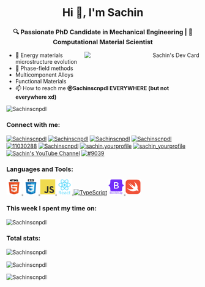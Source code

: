 <h1 align="center">Hi 👋, I'm Sachin</h1>
<h3 align="center">🔍 Passionate PhD Candidate in Mechanical Engineering | 🧬 Computational Material Scientist </h3>

<a align="right" href="https://app.daily.dev/Sachinscnpdl"><img align="right" src="https://api.daily.dev/devcards/bc2f6492faf942069608ff35c80dcaa4.png?r=bhn" width="300" alt="Sachin's Dev Card"/></a>

- 👀 Energy materials microstructure evolution
- 🌱 Phase-field methods
- Multicomponent Alloys
- Functional Materials
- 📫 How to reach me **@Sachinscnpdl EVERYWHERE (but not everywhere xd)**

<!---
Sachinscnpdl/Sachinscnpdl is a ✨ special ✨ repository because its `README.md` (this file) appears on your GitHub profile.
You can click the Preview link to take a look at your changes.
--->

<p align="left"> <img src="https://komarev.com/ghpvc/?username=Sachinscnpdl&label=Profile%20views&color=brightgreen&style=flat" alt="Sachinscnpdl" /> </p>

<h3 align="left">Connect with me:</h3>
<p align="left">
<a href="https://codepen.io/Sachinscnpdl" target="blank"><img align="center" src="https://raw.githubusercontent.com/rahuldkjain/github-profile-readme-generator/master/src/images/icons/Social/codepen.svg" alt="Sachinscnpdl" height="30" width="40" /></a>
<a href="https://dev.to/Sachinscnpdl" target="blank"><img align="center" src="https://raw.githubusercontent.com/rahuldkjain/github-profile-readme-generator/master/src/images/icons/Social/devto.svg" alt="Sachinscnpdl" height="30" width="40" /></a>
<a href="https://twitter.com/Sachinscnpdl" target="blank"><img align="center" src="https://raw.githubusercontent.com/rahuldkjain/github-profile-readme-generator/master/src/images/icons/Social/twitter.svg" alt="Sachinscnpdl" height="30" width="40" /></a>
<a href="https://linkedin.com/in/Sachinscnpdl" target="blank"><img align="center" src="https://raw.githubusercontent.com/rahuldkjain/github-profile-readme-generator/master/src/images/icons/Social/linked-in-alt.svg" alt="Sachinscnpdl" height="30" width="40" /></a>
<a href="https://stackoverflow.com/users/11030288" target="blank"><img align="center" src="https://raw.githubusercontent.com/rahuldkjain/github-profile-readme-generator/master/src/images/icons/Social/stack-overflow.svg" alt="11030288" height="30" width="40" /></a>
<a href="https://codesandbox.com/Sachinscnpdl" target="blank"><img align="center" src="https://raw.githubusercontent.com/rahuldkjain/github-profile-readme-generator/master/src/images/icons/Social/codesandbox.svg" alt="Sachinscnpdl" height="30" width="40" /></a>
<a href="https://fb.com/sachin.yourprofile" target="blank"><img align="center" src="https://raw.githubusercontent.com/rahuldkjain/github-profile-readme-generator/master/src/images/icons/Social/facebook.svg" alt="sachin.yourprofile" height="30" width="40" /></a>
<a href="https://instagram.com/sachin_yourprofile" target="blank"><img align="center" src="https://raw.githubusercontent.com/rahuldkjain/github-profile-readme-generator/master/src/images/icons/Social/instagram.svg" alt="sachin_yourprofile" height="30" width="40" /></a>
<a href="https://www.youtube.com/channel/UCyourchannelid" target="blank"><img align="center" src="https://raw.githubusercontent.com/rahuldkjain/github-profile-readme-generator/master/src/images/icons/Social/youtube.svg" alt="Sachin's YouTube Channel" height="30" width="40" /></a>
<a href="https://discord.gg/#9039" target="blank"><img align="center" src="https://raw.githubusercontent.com/rahuldkjain/github-profile-readme-generator/master/src/images/icons/Social/discord.svg" alt="#9039" height="30" width="40" /></a>
</p>

<h3 align="left">Languages and Tools:</h3>
<p align="left"> 
  <a href="https://www.w3.org/html/" target="_blank" rel="noreferrer"> <img src="https://raw.githubusercontent.com/devicons/devicon/master/icons/html5/html5-original-wordmark.svg" alt="html5" width="40" height="40"/> </a> 
  <a href="https://www.w3schools.com/css/" target="_blank" rel="noreferrer"> <img src="https://raw.githubusercontent.com/devicons/devicon/master/icons/css3/css3-original-wordmark.svg" alt="css3" width="40" height="40"/> </a> 
  <a href="https://developer.mozilla.org/en-US/docs/Web/JavaScript" target="_blank" rel="noreferrer"> <img src="https://raw.githubusercontent.com/devicons/devicon/master/icons/javascript/javascript-original.svg" alt="javascript" width="40" height="40"/> </a> 
  <a href="https://reactjs.org/" target="_blank" rel="noreferrer"> <img src="https://raw.githubusercontent.com/devicons/devicon/master/icons/react/react-original-wordmark.svg" alt="react" width="40" height="40"/> </a> 
  <a href="https://www.typescriptlang.org/" target="_blank" rel="noreferrer"><img src="https://raw.githubusercontent.com/danielcranney/readme-generator/main/public/icons/skills/typescript-colored.svg" width="40" height="40" alt="TypeScript" /></a>
  <a href="https://getbootstrap.com" target="_blank" rel="noreferrer"> <img src="https://raw.githubusercontent.com/devicons/devicon/master/icons/bootstrap/bootstrap-plain-wordmark.svg" alt="bootstrap" width="40" height="40"/> </a>   
  <a href="https://developer.apple.com/swift/" target="_blank" rel="noreferrer"> <img src="https://raw.githubusercontent.com/devicons/devicon/master/icons/swift/swift-original.svg" alt="swift" width="40" height="40"/> </a>
</p>

<h3 align="left">This week I spent my time on:</h3>
<p><img align="center" src="https://github-readme-stats.vercel.app/api/wakatime?username=Sachinscnpdl&title_color=04DB4D&icon_color=04DB4D&text_color=DCDCDD&bg_color=212428" alt="Sachinscnpdl" /></p>


<h3 align="left">Total stats:</h3>
<p><img align="center" src="https://github-readme-stats.vercel.app/api/top-langs?username=Sachinscnpdl&show_icons=true&locale=en&layout=compact&title_color=ffffff&icon_color=34abeb&text_color=daf7dc&bg_color=212428" alt="Sachinscnpdl" /></p>

<p><img align="center" src="https://github-readme-stats.vercel.app/api?username=Sachinscnpdl&show_icons=true&locale=en&title_color=ffffff&icon_color=DCDCDD&text_color=04DB4D&bg_color=212428" alt="Sachinscnpdl" /></p>

<p><img align="center" src="https://github-readme-streak-stats.herokuapp.com/?user=Sachinscnpdl&theme=soft-green" alt="Sachinscnpdl" /></p>
